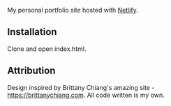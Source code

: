 My personal portfolio site hosted with [Netlify](https://www.netlify.com/).

## Installation

Clone and open index.html.

## Attribution

Design inspired by Brittany Chiang's amazing site - https://brittanychiang.com. All code written is my own.
